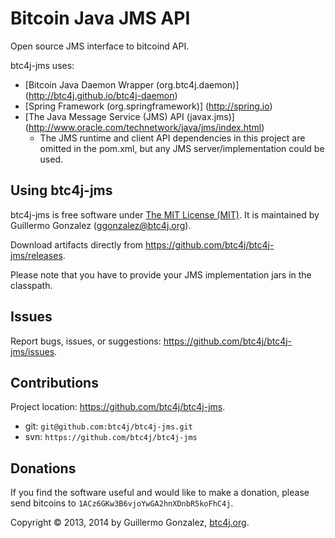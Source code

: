 Bitcoin Java JMS API
====================
Open source JMS interface to bitcoind API.

btc4j-jms uses:
* [Bitcoin Java Daemon Wrapper (org.btc4j.daemon)] (http://btc4j.github.io/btc4j-daemon)
* [Spring Framework (org.springframework)] (http://spring.io)
* [The Java Message Service (JMS) API (javax.jms)] (http://www.oracle.com/technetwork/java/jms/index.html)
  * The JMS runtime and client API dependencies in this project are omitted in the pom.xml, but any JMS server/implementation could be used. 

Using btc4j-jms
--------------
btc4j-jms is free software under [The MIT License (MIT)](http://opensource.org/licenses/MIT/ "The MIT License (MIT)"). It is maintained by Guillermo Gonzalez (ggonzalez@btc4j.org).

Download artifacts directly from https://github.com/btc4j/btc4j-jms/releases.

Please note that you have to provide your JMS implementation jars in the classpath.

Issues
------
Report bugs, issues, or suggestions: https://github.com/btc4j/btc4j-jms/issues.

Contributions
-------------
Project location: https://github.com/btc4j/btc4j-jms.
* git: `git@github.com:btc4j/btc4j-jms.git`
* svn: `https://github.com/btc4j/btc4j-jms`

Donations
---------
If you find the software useful and would like to make a donation, please send bitcoins to `1ACz6GKw3B6vjoYwGA2hnXDnbR5koFhC4j`.

Copyright &copy; 2013, 2014 by Guillermo Gonzalez, [btc4j.org](http://www.btc4j.org "btc4j.org").